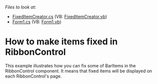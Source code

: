 <!-- default file list -->
*Files to look at*:

* [FixedItemCreator.cs](./CS/WindowsFormsApplication1/FixedItemCreator.cs) (VB: [FixedItemCreator.vb](./VB/WindowsFormsApplication1/FixedItemCreator.vb))
* [Form1.cs](./CS/WindowsFormsApplication1/Form1.cs) (VB: [Form1.vb](./VB/WindowsFormsApplication1/Form1.vb))
<!-- default file list end -->
# How to make items fixed in RibbonControl


<p>This example illustrates how you can fix some of BarItems in the RibbonControl component. It means that fixed items will be displayed on each RibbonControl's page.</p>

<br/>


